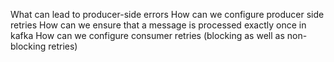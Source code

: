 What can lead to producer-side errors
How can we configure producer side retries 
How can we ensure that a message is processed exactly once in kafka 
How can we configure consumer retries (blocking as well as non-blocking retries)


